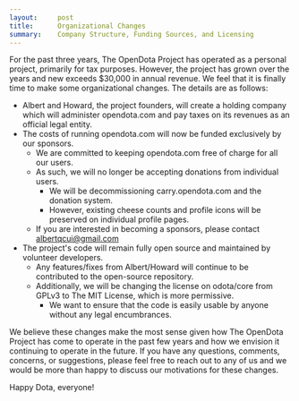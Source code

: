```yaml
---
layout:     post
title:      Organizational Changes
summary:    Company Structure, Funding Sources, and Licensing
---
```


For the past three years, The OpenDota Project has operated as a personal project, primarily for tax purposes. However, the project has grown over the years and new exceeds $30,000 in annual revenue. We feel that it is finally time to make some organizational changes. The details are as follows:

* Albert and Howard, the project founders, will create a holding company which will administer opendota.com and pay taxes on its revenues as an official legal entity.
* The costs of running opendota.com will now be funded exclusively by our sponsors.
  * We are committed to keeping opendota.com free of charge for all our users.
  * As such, we will no longer be accepting donations from individual users.
    * We will be decommissioning carry.opendota.com and the donation system.
    * However, existing cheese counts and profile icons will be preserved on individual profile pages.
  * If you are interested in becoming a sponsors, please contact albertqcui@gmail.com
* The project's code will remain fully open source and maintained by volunteer developers.
  * Any features/fixes from Albert/Howard will continue to be contributed to the open-source repository.
  * Additionally, we will be changing the license on odota/core from GPLv3 to The MIT License, which is more permissive.
     * We want to ensure that the code is easily usable by anyone without any legal encumbrances.

We believe these changes make the most sense given how The OpenDota Project has come to operate in the past few years and how we envision it continuing to operate in the future. If you have any questions, comments, concerns, or suggestions, please feel free to reach out to any of us and we would be more than happy to discuss our motivations for these changes.

Happy Dota, everyone!